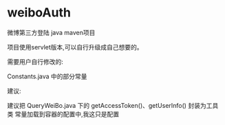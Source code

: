 # weiboAuth
微博第三方登陆 java maven项目

项目使用servlet版本,可以自行升级成自己想要的。

需要用户自行修改的: 

Constants.java 中的部分常量

建议:
 
建议把 QueryWeiBo.java 下的  getAccessToken()、getUserInfo() 封装为工具类
常量加载到容器的配置中,我这只是配置



